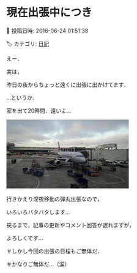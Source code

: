 # 現在出張中につき

📅 投稿日時: 2016-06-24 01:51:38

🏷️ カテゴリ: [日記](cc4b5682fb7b8b144980957a978653fb0.md)

えー．


実は，


昨日の夜からちょっと遠くに出張に出かけてます．





…というか．


家を出て20時間．遠いよ…







![0653e4bcce5fab4e384aaee87f04874c.jpg](images/0653e4bcce5fab4e384aaee87f04874c.jpg)




行きかえり深夜移動の弾丸出張なので，


いろいろバタバタします…


戻るまで，記事の更新やコメント回答が遅れますが，


よろしくです…





＃しかし今回の出張の日程もご無体だ．


＃かなりご無体だ…（涙）
